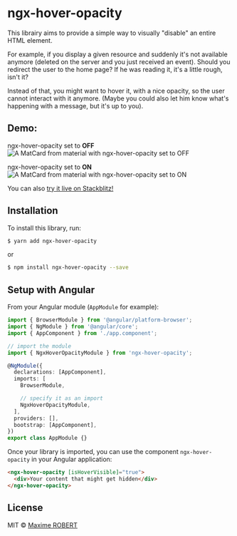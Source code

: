 # ngx-hover-opacity

This librairy aims to provide a simple way to visually "disable" an entire HTML element.

For example, if you display a given resource and suddenly it's not available anymore (deleted on the server and you just received an event).
Should you redirect the user to the home page? If he was reading it, it's a little rough, isn't it?

Instead of that, you might want to hover it, with a nice opacity, so the user cannot interact with it anymore.
(Maybe you could also let him know what's happening with a message, but it's up to you).

## Demo:

ngx-hover-opacity set to **OFF**  
![A MatCard from material with ngx-hover-opacity set to OFF](https://user-images.githubusercontent.com/4950209/29740631-2ee2ca28-8a5b-11e7-9f61-19681ab07fbd.png)

ngx-hover-opacity set to **ON**  
![A MatCard from material with ngx-hover-opacity set to ON](https://user-images.githubusercontent.com/4950209/29740633-4446d972-8a5b-11e7-9c61-f231d40d803a.png)

You can also [try it live on Stackblitz!](https://stackblitz.com/edit/ngx-hover-opacity)

## Installation

To install this library, run:

```bash
$ yarn add ngx-hover-opacity
```

or

```bash
$ npm install ngx-hover-opacity --save
```

## Setup with Angular

From your Angular module (`AppModule` for example):

```typescript
import { BrowserModule } from '@angular/platform-browser';
import { NgModule } from '@angular/core';
import { AppComponent } from './app.component';

// import the module
import { NgxHoverOpacityModule } from 'ngx-hover-opacity';

@NgModule({
  declarations: [AppComponent],
  imports: [
    BrowserModule,

    // specify it as an import
    NgxHoverOpacityModule,
  ],
  providers: [],
  bootstrap: [AppComponent],
})
export class AppModule {}
```

Once your library is imported, you can use the component `ngx-hover-opacity` in your Angular application:

```html
<ngx-hover-opacity [isHoverVisible]="true">
  <div>Your content that might get hidden</div>
</ngx-hover-opacity>
```

## License

MIT © [Maxime ROBERT](mailto:maxime.robert1992@gmail.com)
